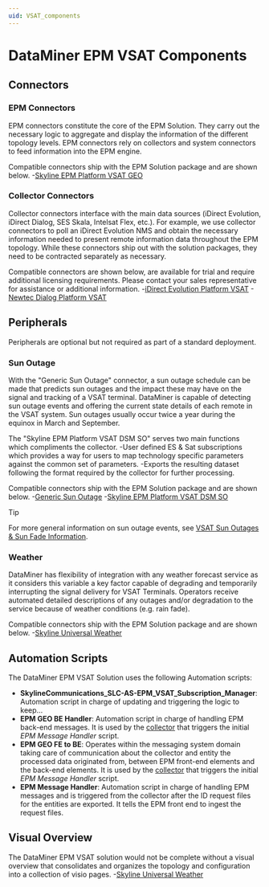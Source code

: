 ```yaml
---
uid: VSAT_components
---
```


# DataMiner EPM VSAT Components

## Connectors

### EPM Connectors
EPM connectors constitute the core of the EPM Solution. They carry out the necessary logic to aggregate and display the information of the different topology levels. EPM connectors rely on collectors and system connectors to feed information into the EPM engine.

Compatible connectors ship with the EPM Solution package and are shown below.
  -[Skyline EPM Platform VSAT GEO](https://catalog.dataminer.services/details/11f62997-a866-4c02-9f64-03dcfcac96ed)

### Collector Connectors
Collector connectors interface with the main data sources (iDirect Evolution, iDirect Dialog, SES Skala, Intelsat Flex, etc.). For example, we use collector connectors to poll an iDirect Evolution NMS and obtain the necessary information needed to present remote information data throughout the EPM topology. While these connectors ship out with the solution packages, they need to be contracted separately as necessary.

Compatible connectors are shown below, are available for trial and require additional licensing requirements. Please contact your sales representative for assistance or additional information.
  -[iDirect Evolution Platform VSAT](https://catalog.dataminer.services/details/67205de6-f339-43ea-9f1f-511c99d66337)
  -[Newtec Dialog Platform VSAT](https://catalog.dataminer.services/details/cd6febc7-9b01-4a5d-bf28-9346d873da86)

## Peripherals
Peripherals are optional but not required as part of a standard deployment.

### Sun Outage
With the "Generic Sun Outage" connector, a sun outage schedule can be made that predicts sun outages and the impact these may have on the signal and tracking of a VSAT terminal. DataMiner is capable of detecting sun outage events and offering the current state details of each remote in the VSAT system. Sun outages usually occur twice a year during the equinox in March and September.

The "Skyline EPM Platform VSAT DSM SO" serves two main functions which compliments the collector.
  -User defined ES & Sat subscriptions which provides a way for users to map technology specific parameters against the common set of parameters.
  -Exports the resulting dataset following the format required by the collector for further processing.

Compatible connectors ship with the EPM Solution package and are shown below.
  -[Generic Sun Outage](https://catalog.dataminer.services/details/ada6ebaf-26a5-45d0-90d1-1025b1adda15)
  -[Skyline EPM Platform VSAT DSM SO](https://catalog.dataminer.services/details/67205de6-f339-43ea-9f1f-511c99d66337)

> [!TIP]
> For more general information on sun outage events, see [VSAT Sun Outages & Sun Fade Information](https://satoms.com/vsat-sun-outages/).

### Weather
DataMiner has flexibility of integration with any weather forecast service as it considers this variable a key factor capable of degrading and temporarily interrupting the signal delivery for VSAT Terminals. Operators receive automated detailed descriptions of any outages and/or degradation to the service because of weather conditions (e.g. rain fade).

Compatible connectors ship with the EPM Solution package and are shown below.
  -[Skyline Universal Weather](https://catalog.dataminer.services/details/6664b1b8-6975-4990-bb97-6df0b0239e2e)

## Automation Scripts
The DataMiner EPM VSAT Solution uses the following Automation scripts:
- **SkylineCommunications_SLC-AS-EPM_VSAT_Subscription_Manager**: Automation script in charge of updating and triggering the logic to keep...
- **EPM GEO BE Handler**: Automation script in charge of handling EPM back-end messages. It is used by the [collector](#collector-connectors) that triggers the initial *EPM Message Handler* script.
- **EPM GEO FE to BE**: Operates within the messaging system domain taking care of communication about the collector and entity the processed data originated from, between EPM front-end elements and the back-end elements. It is used by the [collector](#collector-connectors) that triggers the initial *EPM Message Handler* script.
- **EPM Message Handler**: Automation script in charge of handling EPM messages and is triggered from the collector after the ID request files for the entities are exported. It tells the EPM front end to ingest the request files.

## Visual Overview
The DataMiner EPM VSAT solution would not be complete without a visual overview that consolidates and organizes the topology and configuration into a collection of visio pages.
-[Skyline Universal Weather](https://catalog.dataminer.services/details/e7217e7f-02e6-48ce-85a3-f02298921333)
